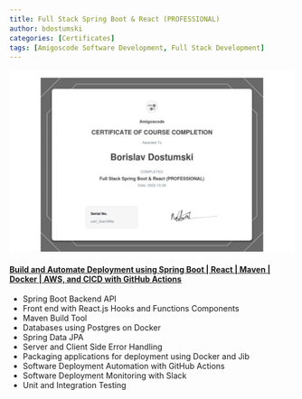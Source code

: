 ```yaml
---
title: Full Stack Spring Boot & React (PROFESSIONAL) 
author: bdostumski
categories: [Certificates]
tags: [Amigoscode Software Development, Full Stack Development]
---
```


![Terminal, Bash & VIM Essentials](../../assets/img/certificates/certificate-of-completion-for-full-stack-spring-boot-react-1024x656.jpg)

#### [Build and Automate Deployment using Spring Boot | React | Maven | Docker | AWS, and CICD with GitHub Actions](https://github.com/bdostumski/spring-boot-full-stack-professional)
- Spring Boot Backend API
- Front end with React.js Hooks and Functions Components
- Maven Build Tool
- Databases using Postgres on Docker
- Spring Data JPA
- Server and Client Side Error Handling
- Packaging applications for deployment using Docker and Jib
- Software Deployment Automation with GitHub Actions
- Software Deployment Monitoring with Slack
- Unit and Integration Testing
